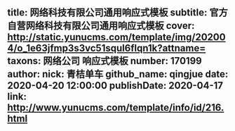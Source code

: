 title: 网络科技有限公司通用响应式模板
subtitle: 官方自营网络科技有限公司通用响应式模板
cover: http://static.yunucms.com/template/img/202004/o_1e63jfmp3s3vc51squl6flqn1k?attname=
taxons: 网络公司 响应式模板
number: 170199
author:
  nick: 青桔单车
  github_name: qingjue
date: 2020-04-20 12:00:00
publishDate: 2020-04-17
link: http://www.yunucms.com/template/info/id/216.html
---